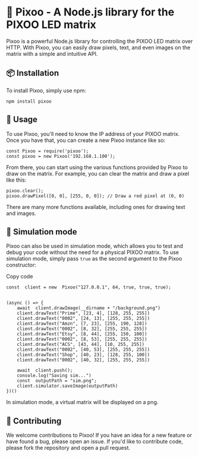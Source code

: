 
# 🚀 Pixoo - A Node.js library for the PIXOO LED matrix

Pixoo is a powerful Node.js library for controlling the PIXOO LED matrix over HTTP. With Pixoo, you can easily draw pixels, text, and even images on the matrix with a simple and intuitive API.

## 📦 Installation

To install Pixoo, simply use npm:

`npm install pixoo` 

## 🔨 Usage

To use Pixoo, you'll need to know the IP address of your PIXOO matrix. Once you have that, you can create a new Pixoo instance like so:

    const Pixoo = require('pixoo');
    const pixoo = new Pixoo('192.168.1.100');

From there, you can start using the various functions provided by Pixoo to draw on the matrix. For example, you can clear the matrix and draw a pixel like this:

    pixoo.clear();
    pixoo.drawPixel([0, 0], [255, 0, 0]); // Draw a red pixel at (0, 0)

There are many more functions available, including ones for drawing text and images. 

## 🤖 Simulation mode

Pixoo can also be used in simulation mode, which allows you to test and debug your code without the need for a physical PIXOO matrix. To use simulation mode, simply pass `true` as the second argument to the Pixoo constructor:

Copy code

    const  client = new  Pixoo("127.0.0.1", 64, true, true, true);
  

    (async () => {
	    await  client.drawImage(__dirname + "/background.png")
	    client.drawText("Prime", [23, 4], [128, 255, 255])
	    client.drawText("0002", [24, 13], [255, 255, 255])
	    client.drawText("Amzn", [7, 23], [255, 190, 128])
		client.drawText("0002", [8, 32], [255, 255, 255])
	    client.drawText("Etsy", [8, 44], [255, 150, 100])
	    client.drawText("0002", [8, 53], [255, 255, 255])
	    client.drawText("ACS", [43, 44], [10, 255, 255])
	    client.drawText("0002", [40, 53], [255, 255, 255])
	    client.drawText("Shop", [40, 23], [128, 255, 100])
	    client.drawText("0002", [40, 32], [255, 255, 255])
	    
	    await  client.push();
	    console.log("Saving sim...")
	    const  outputPath = "sim.png";
	    client.simulator.saveImage(outputPath)
    })()

In simulation mode, a virtual matrix will be displayed on a png.

## 🚀 Contributing

We welcome contributions to Pixoo! If you have an idea for a new feature or have found a bug, please open an issue. If you'd like to contribute code, please fork the repository and open a pull request.